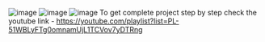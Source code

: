 ![image](https://user-images.githubusercontent.com/121300936/228516326-511fbb6c-5f1a-4017-a33a-4455faeeceb1.png)
![image](https://user-images.githubusercontent.com/121300936/228516931-3bab18f7-0532-4ff2-a4cc-ccb9b403891f.png)
![image](https://user-images.githubusercontent.com/121300936/228518385-3aa713ff-e966-4fa1-ab82-2ca0a1942761.png)
To get complete project step by step check the  youtube link -
https://youtube.com/playlist?list=PL-51WBLyFTg0omnamUjL1TCVov7yDTRng
